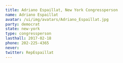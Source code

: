 ```yaml
---
title: Adriano Espaillat, New York Congressperson
name: Adriano Espaillat
avatar: /ui/img/avatars/Adriano_Espaillat.jpg
party: democrat
state: new-york
type: congressperson
lasthall: 2017-02-18
phone: 202-225-4365
never: 
twitter: RepEspaillat
---
```

